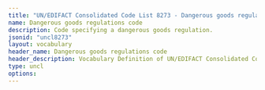```yaml
---
title: "UN/EDIFACT Consolidated Code List 8273 - Dangerous goods regulations code (20B) JSON-LD Vocabulary"
name: Dangerous goods regulations code
description: Code specifying a dangerous goods regulation.
jsonid: "uncl8273"
layout: vocabulary
header_name: Dangerous goods regulations code
header_description: Vocabulary Definition of UN/EDIFACT Consolidated Code List 8273 - Dangerous goods regulations code (20B) semantics in HTML format. JSON-LD format is available at [uncl8273.jsonld](/vocabulary/uncl8273.jsonld)
type: uncl
options:
---
```

